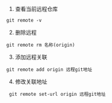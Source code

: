 1. 查看当前远程仓库

```shell
git remote -v
```

2. 删除远程

```shell
git remote rm 名称(origin)
```

3. 添加远程关联

```shell
git remote add origin 远程git地址
```

4. 修改关联地址

```shell
 git remote set-url origin 远程git地址
```